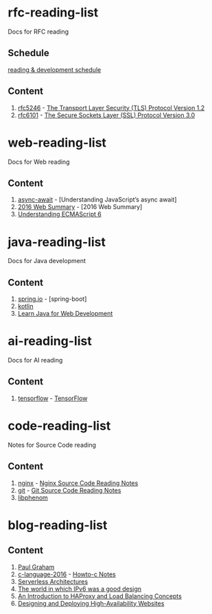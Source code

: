 # rfc-reading-list
Docs for RFC reading  

## Schedule
[reading & development schedule](schedule.md)  

## Content
1. [rfc5246](https://tools.ietf.org/html/rfc5246) - [The Transport Layer Security (TLS) Protocol Version 1.2]()
2. [rfc6101](https://tools.ietf.org/html/rfc6101) - [The Secure Sockets Layer (SSL) Protocol Version 3.0]()


# web-reading-list
Docs for Web reading

## Content
1. [async-await](https://ponyfoo.com/articles/understanding-javascript-async-await) - [Understanding JavaScript’s async await]  
2. [2016 Web Summary](http://mp.weixin.qq.com/s/eJuNKJA45rJRUlk-DQeJrw) - [2016 Web Summary]  
3. [Understanding ECMAScript 6](https://github.com/nzakas/understandinges6)  

# java-reading-list
Docs for Java development

## Content
1. [spring.io](https://spring.io/guides) - [spring-boot]  
2. [kotlin](https://kotlinlang.org/docs/reference/)  
3. [Learn Java for Web Development](www.pourzad.com/Programming/Learn%20Java%20for%20Web%20Development.pdf)  

# ai-reading-list
Docs for AI reading

## Content
1. [tensorflow](https://www.tensorflow.org) - [TensorFlow]()  


# code-reading-list
Notes for Source Code reading

## Content
1. [nginx](https://nginx.org) - [Nginx Source Code Reading Notes]()  
2. [git](https://github.com/git/git) - [Git Source Code Reading Notes]()  
3. [libphenom](https://github.com/facebook/libphenom.git)  

# blog-reading-list

## Content
1. [Paul Graham](http://paulgraham.com/index.html)  
2. [c-language-2016](https://matt.sh/howto-c) - [Howto-c Notes]()  
3. [Serverless Architectures](https://martinfowler.com/articles/serverless.html)  
4. [The world in which IPv6 was a good design](http://apenwarr.ca/log/?m=201708#10)  
5. [An Introduction to HAProxy and Load Balancing Concepts](https://www.digitalocean.com/community/tutorials/an-introduction-to-haproxy-and-load-balancing-concepts)  
6. [Designing and Deploying High-Availability Websites](http://docs.rightscale.com/cm/designers_guide/cm-designing-and-deploying-high-availability-websites.html)  